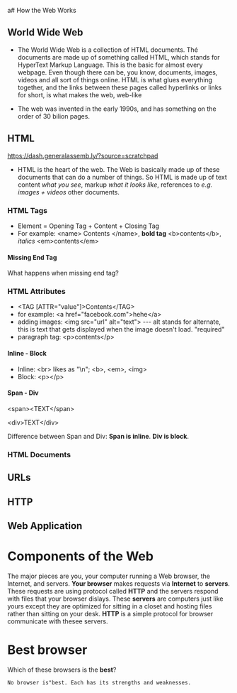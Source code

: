a# How the Web Works

## World Wide Web
- The World Wide Web is a collection of HTML documents. Thé documents are made up of something called HTML, which stands for HyperText Markup Language. This is the basic for almost every webpage. Even though there can be, you know, documents, images, videos and all sort of things online. HTML is what glues everything together, and the links between these pages called hyperlinks or links for short, is what makes the web, web-like

- The web was invented in the early 1990s, and has something on the order of 30 bilion pages. 

## HTML
https://dash.generalassemb.ly/?source=scratchpad
- HTML is the heart of the web. The Web is basically made up of these documents that can do a number of things.
So HTML is made up of text content *what you see*, markup *what it looks like*, references to *e.g. images + videos* other documents.
### HTML Tags
- Element = Opening Tag + Content + Closing Tag
- For example: \<name> Contents \</name>, **bold tag** \<b>contents\</b>, *italics* \<em>contents\</em>
#### Missing End Tag
What happens when missing end tag?
### HTML Attributes
- \<TAG [ATTR="value"]>Contents\</TAG>
- for example: \<a href="facebook.com">hehe\</a>
- adding images: \<img src="url" alt="text">
--- alt stands for alternate, this is text that gets displayed when the image doesn't load. "required"
- paragraph tag: \<p>contents\</p>
#### Inline - Block
- Inline: \<br> likes as "\n"; \<b>, \<em>, \<img>
- Block: \<p>\</p>

#### Span - Div
\<span><TEXT\</span>

\<div>TEXT\</div>

Difference between Span and Div: **Span is inline**. **Div is block**.
### HTML Documents

## URLs
## HTTP
## Web Application

# Components of the Web
The major pieces are you, your computer running a Web browser, the Internet, and servers. 
**Your browser** makes requests via **Internet** to **servers**.
These requests are using protocol called **HTTP** and the servers respond with files that your browser dislays. 
These **servers** are computers just like yours except they are optimized for sitting in a closet and hosting files rather than sitting on your desk.
**HTTP** is a simple protocol for browser communicate with thesee servers. 

# Best browser
Which of these browsers is the **best**? 

    No browser is"best. Each has its strengths and weaknesses.

